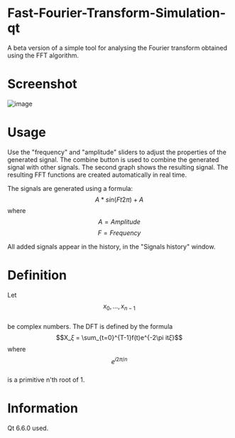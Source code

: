 # Fast-Fourier-Transform-Simulation-qt
A beta version of a simple tool for analysing the Fourier transform obtained using the FFT algorithm.

# Screenshot
![image](https://github.com/lukasz-kkk/Fast-Fourier-Transform-Simulation-qt/assets/84326531/cbde3047-2377-4adb-abfd-2c7f81a77e12)

# Usage
Use the "frequency" and "amplitude" sliders to adjust the properties of the generated signal. The combine button is used to combine the generated signal with other signals. The second graph shows the resulting signal.
The resulting FFT functions are created automatically in real time.

The signals are generated using a formula:
$$A * sin(Ft2\pi)+A$$
where
$$A=Amplitude$$
$$F=Frequency$$

All added signals appear in the history, in the "Signals history" window.

# Definition
Let 
$$x_0, ... ,x_{n-1}$$  
be complex numbers. The DFT is defined by the formula
$$X_𝜉 = \sum_{t=0}^{T-1}f(t)e^{-2\pi it𝜉}$$
where 
$$e^{i2\pi /n}$$  
is a primitive n'th root of 1.

# Information
Qt 6.6.0 used.
